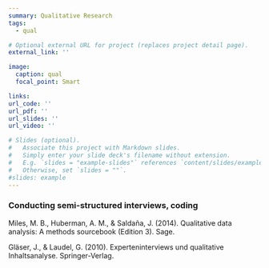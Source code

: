 ```yaml
---
summary: Qualitative Research
tags:
  - qual

# Optional external URL for project (replaces project detail page).
external_link: ''

image:
  caption: qual
  focal_point: Smart

links:
url_code: ''
url_pdf: ''
url_slides: ''
url_video: ''

# Slides (optional).
#   Associate this project with Markdown slides.
#   Simply enter your slide deck's filename without extension.
#   E.g. `slides = "example-slides"` references `content/slides/example-slides.md`.
#   Otherwise, set `slides = ""`.
#slides: example
---
```


### Conducting semi-structured interviews, coding ###

Miles, M. B., Huberman, A. M., & Saldaña, J. (2014). Qualitative data analysis: A methods sourcebook (Edition 3). Sage.

Gläser, J., & Laudel, G. (2010). Experteninterviews und qualitative Inhaltsanalyse. Springer-Verlag. 